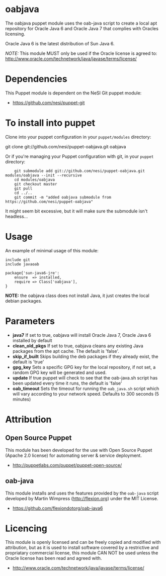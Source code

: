 # oabjava

The oabjava puppet module uses the oab-java script to create a local apt repository for Oracle Java 6 and Oracle Java 7 that complies with Oracles licensing.

Oracle Java 6 is the latest distribution of Sun Java 6.

*NOTE:* This module MUST only be used if the Oracle license is agreed to: http://www.oracle.com/technetwork/java/javase/terms/license/

# Dependencies

This Puppet module is dependent on the NeSI Git puppet module:

* https://github.com/nesi/puppet-git

# To install into puppet

Clone into your puppet configuration in your `puppet/modules` directory:

 git clone git://github.com/nesi/puppet-oabjava.git oabjava

Or if you're managing your Puppet configuration with git, in your `puppet` directory:

		git submodule add git://github.com/nesi/puppet-oabjava.git modules/oabjava --init --recursive
		cd modules/oabjava
		git checkout master
		git pull
		cd ../..
		git commit -m "added oabjava submodule from https://github.com/nesi/puppet-oabjava"

It might seem bit excessive, but it will make sure the submodule isn't headless...

# Usage

An example of minimal usage of this module:

```
include git
include javaoab

package{'sun-java6-jre':
	ensure 	=> installed,
	require => Class['oabjava'],
}
```

**NOTE:** the oabjava class does not install Java, it just creates the local debian packages.

# Parameters

* **java7** If set to true, oabjava will install Oracle Java 7, Oracle Java 6 installed by default
* **clean_old_pkgs** If set to true, oabjava cleans any existing Java packages from the apt cache. The default is 'false'.
* **skip_if_built** Skips building the deb packages if they already exist, the default is 'true'
* **gpg_key** Sets a specific GPG key for the local repository, if not set, a random GPG key will be generated and used.
* **update** If true puppet will check to see that the oab-java.sh script has been updated every time it runs, the default is 'false'
* **oab_timeout** Sets the timeout for running the `oab_java.sh` script which will vary according to your network speed. Defaults to 300 seconds (5 minutes)

# Attribution

## Open Source Puppet

This module has been developed for the use with Open Source Puppet (Apache 2.0 license) for automating server & service deployment.

* http://puppetlabs.com/puppet/puppet-open-source/

## oab-java

This module installs and uses the features provided by the `oab-java` script developed by Martin Wimpress (http://flexion.org) under the MIT License.

* https://github.com/flexiondotorg/oab-java6

# Licencing

This module is openly licensed and can be freely copied and modified with attribution, but as it is used to install software covered by a restrictive and propriatary commercial license, this module CAN NOT be used unless the Oracle license has been read and agreed with.

* http://www.oracle.com/technetwork/java/javase/terms/license/